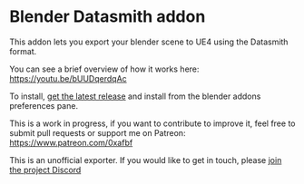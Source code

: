 # Blender Datasmith addon

This addon lets you export your blender scene to UE4 using the Datasmith
format.

You can see a brief overview of how it works here:
https://youtu.be/bUUDqerdqAc

To install, [get the latest release](https://github.com/0xafbf/blender-datasmith-export/releases) and install from the blender addons
preferences pane.

This is a work in progress, if you want to contribute to improve it, feel free
to submit pull requests or support me on Patreon:
https://www.patreon.com/0xafbf

This is an unofficial exporter. If you would like to get in touch, please [join the project Discord](https://discord.gg/h2GHqMq)

